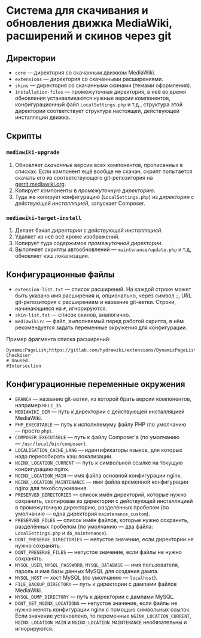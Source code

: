 # Система для скачивания и обновления движка MediaWiki, расширений и скинов через git

## Директории

* `core` — директория со скачанным движком MediaWiki.
* `extensions` — директория со скачанными расширениями.
* `skins` — директория со скачанными скинами (темами оформления).
* `installation-files` —  промежуточная директория, в неё во время обновления устанавливаются нужные версии компонентов, конфигурационный файл `LocalSettings.php` и т.д., структура этой директории соответствует структуре настоящей, действующей инсталляции движка.

## Скрипты

### `mediawiki-upgrade`

1. Обновляет *скачанные* версии всех компонентов, прописанных в списках. Если компонент ещё вообще не скачан, скрипт попытается скачать его из соответствующего git-репозитория на [gerrit.mediawiki.org](https://gerrit.mediawiki.org/).
2. Копирует компоненты в *промежуточную директорию*.
3. Туда же копирует конфигурацию (`LocalSettings.php`) из *директории с действующей инсталляцией*, запускает Composer.

### `mediawiki-target-install`

1. Делает бэкап *директории с действующей инсталляцией*.
2. Удаляет из неё всё кроме изображений.
3. Копирует туда содержимое *промежуточной директории*.
4. Выполняет скрипты автообновлений — `maintenance/update.php` и т.д, обновляет кэш локализации.

## Конфигурационные файлы

* `extension-list.txt` — список расширений. На каждой строке может быть указано имя расширения и, опционально, через символ `;`, URL git-репозитория с расширением и название git-ветки. Строки, начинающиеся на `#`, игнорируются.
* `skin-list.txt` — список скинов, аналогично.
* `mediawikirc` — файл, выполняемый перед работой скрипта, в нём рекомендуется задать переменные окружения для конфигурации.

Пример фрагмента списка расширений:

```
DynamicPageList;https://gitlab.com/hydrawiki/extensions/DynamicPageList.git;3.3.3
CheckUser
# Unused:
#Intersection
```

## Конфигурационные переменные окружения

* `BRANCH` — название git-ветки, из которой брать версии компонентов, например `REL1_35`.
* `MEDIAWIKI_DIR` — путь к директории с действующей инсталляцией MediaWiki.
* `PHP_EXECUTABLE` — путь к исполняемуму файлу PHP (по умолчанию — просто `php`).
* `COMPOSER_EXECUTABLE` — путь к файлу Composer'а (по умолчанию — `/usr/local/bin/composer`).
* `LOCALISATION_CACHE_LANG` — идентификаторы языков, для которых надо пересобирать кэш локализации.
* `NGINX_LOCATION_CURRENT` — путь к символьной ссылке на текущую конфигурацию nginx.
* `NGINX_LOCATION_MAIN` — имя файла основной конфигурации nginx.
* `NGINX_LOCATION_MAINTENANCE` — имя файла временной конфигурации nginx для техобслуживания.
* `PRESERVED_DIRECTORIES` — список имён директорий, которые нужно сохранить, скопировав из директории с действующей инсталляцией в промежуточную директорию, разделённых пробелом (по умолчанию — одна директория `maintenance_custom`).
* `PRESERVED_FILES` — список имён файлов, которые нужно сохранить, разделённых пробелом (по умолчанию — два файла: `LocalSettings.php` и `do_maintenance`).
* `DONT_PRESERVE_DIRECTORIES` — непустое значение, если директории не нужно сохранять.
* `DONT_PRESERVE_FILES` — непустое значение, если файлы не нужно сохранять.
* `MYSQL_USER`, `MYSQL_PASSWORD`, `MYSQL_DATABASE` — имя пользователя, пароль и имя базы данных MySQL для создания дампа.
* `MYSQL_HOST` — хост MySQL (по умолчанию — `localhost`).
* `FILE_BACKUP_DIRECTORY` — путь к директории с дампами файлов MediaWiki.
* `MYSQL_DUMP_DIRECTORY` — путь к директории с дампами MySQL.
* `DONT_SET_NGINX_LOCATIONS` — непустое значение, если файлы не нужно менять конфигурации nginx с помощью символьных ссылок. Если значение установлено, то переменные `NGINX_LOCATION_CURRENT`, `NGINX_LOCATION_MAIN` и `NGINX_LOCATION_MAINTENANCE` необязательны и игнорируются.
